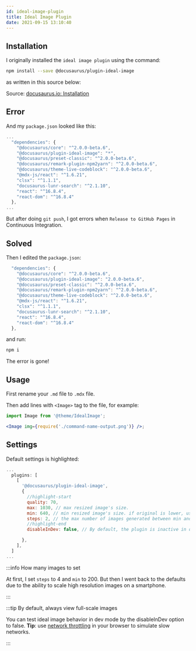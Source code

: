 ```yaml
---
id: ideal-image-plugin
title: Ideal Image Plugin
date: 2021-09-15 13:10:40
---
```


## Installation

I originally installed the `ideal image plugin` using the command:

```bash
npm install --save @docusaurus/plugin-ideal-image
```

as written in this source below:

Source: <a href='https://docusaurus.io/docs/api/plugins/@docusaurus/plugin-ideal-image#installation' class='external'>docusaurus.io: Installation</a>

## Error

And my `package.json` looked like this:

```js title="package.json" {4}
...
  "dependencies": {
    "@docusaurus/core": "^2.0.0-beta.6",
    "@docusaurus/plugin-ideal-image": "*",
    "@docusaurus/preset-classic": "^2.0.0-beta.6",
    "@docusaurus/remark-plugin-npm2yarn": "^2.0.0-beta.6",
    "@docusaurus/theme-live-codeblock": "^2.0.0-beta.6",
    "@mdx-js/react": "^1.6.21",
    "clsx": "^1.1.1",
    "docusaurus-lunr-search": "^2.1.10",
    "react": "^16.8.4",
    "react-dom": "^16.8.4"
  },
...
```

But after doing `git push`, I got errors when `Release to GitHub Pages` in Continuous Integration.

## Solved

Then I edited the `package.json`:

```js title="package.json" {3}
  "dependencies": {
    "@docusaurus/core": "^2.0.0-beta.6",
    "@docusaurus/plugin-ideal-image": "2.0.0-beta.6",
    "@docusaurus/preset-classic": "^2.0.0-beta.6",
    "@docusaurus/remark-plugin-npm2yarn": "^2.0.0-beta.6",
    "@docusaurus/theme-live-codeblock": "^2.0.0-beta.6",
    "@mdx-js/react": "^1.6.21",
    "clsx": "^1.1.1",
    "docusaurus-lunr-search": "^2.1.10",
    "react": "^16.8.4",
    "react-dom": "^16.8.4"
  },
```

and run:

```bash
npm i
```

The error is gone!

## Usage

First rename your `.md` file to `.mdx` file.

Then add lines with `<Image>` tag to the file, for example:

```jsx
import Image from '@theme/IdealImage';

<Image img={require('./command-name-output.png')} />;
```

## Settings

Default settings is highlighted:

```jsx title="docusaurus.config.js" {}
...
  plugins: [
    [
      '@docusaurus/plugin-ideal-image',
      {
        //highlight-start
        quality: 70,
        max: 1030, // max resized image's size.
        min: 640, // min resized image's size. if original is lower, use that size.
        steps: 2, // the max number of images generated between min and max (inclusive)
        //highlight-end
        disableInDev: false, // By default, the plugin is inactive in development

      },
    ],
  ]
...
```

:::info How many images to set

At first, I set `steps` to 4 and `min` to 200. But then I went back to the defaults due to the ability to scale high resolution images on a smartphone.

:::

:::tip By default, always view full-scale images

You can test ideal image behavior in dev mode by the disableInDev option to false. **Tip**: use [network throttling](https://www.browserstack.com/guide/how-to-perform-network-throttling-in-chrome) in your browser to simulate slow networks.

:::
